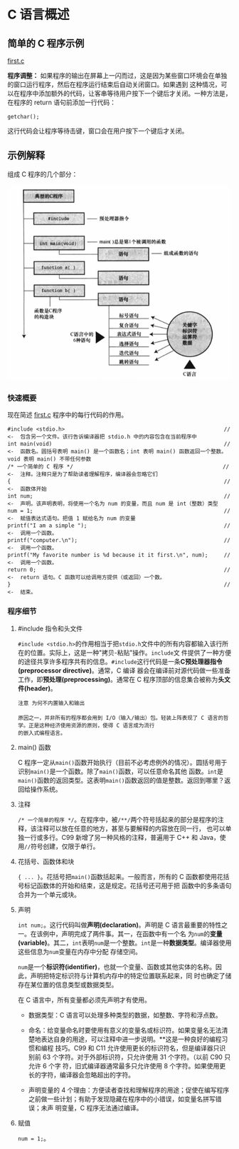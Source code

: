 # C 语言概述

## 简单的 C 程序示例

[first.c](first.c)

**程序调整：** 如果程序的输出在屏幕上一闪而过，这是因为某些窗口环境会在单独的窗口运行程序，然后在程序运行结束后自动关闭窗口。如果遇到
这种情况，可以在程序中添加额外的代码，让客串等待用户按下一个键后才关闭。一种方法是，在程序的 return 语句前添加一行代码：

```
getchar();
```

这行代码会让程序等待击键，窗口会在用户按下一个键后才关闭。


## 示例解释

组成 C 程序的几个部分：

![c](WX20180207-143849.png)

### 快速概要

现在简述 [first.c](first.c) 程序中的每行代码的作用。

```
#include <stdio.h>                                                  // <-  包含另一个文件。该行告诉编译器把 stdio.h 中的内容包含在当前程序中
int main(void)                                                      // <-  函数名。圆括号表明 main() 是一个函数名；int 表明 main() 函数返回一个整数。void 表明 main() 不带任何参数
/* 一个简单的 C 程序 */                                               // <-  注释。注释只是为了帮助读者理解程序，编译器会忽略它们
{                                                                   // <-  函数体开始
int num;                                                            // <-  声明。该声明表明，将使用一个名为 num 的变量，而且 num 是 int（整数）类型
num = 1;                                                            // <-  赋值表达式语句。把值 1 赋给名为 num 的变量
printf("I am a simple ");                                           // <-  调用一个函数。
printf("computer.\n");                                              // <-  调用一个函数。
printf("My favorite number is %d because it it first.\n", num);     // <-  调用一个函数。
return 0;                                                           // <-  return 语句。C 函数可以给调用方提供（或返回）一个数。
}                                                                   // <-  结束。
``` 

### 程序细节

1.  \#include 指令和头文件
    
    `#include <stdio.h>`的作用相当于把`stdio.h`文件中的所有内容都输入该行所在的位置。实际上，这是一种"拷贝-粘贴"操作。`include`文
    件提供了一种方便的途径共享许多程序共有的信息。`#include`这行代码是一条**C预处理器指令(preprocessor directive)**。通常，C 编译
    器会在编译前对源代码做一些准备工作，即**预处理(preprocessing)**。通常在 C 程序顶部的信息集合被称为**头文件(header)**。
   
    ```
    注意 为何不内置输入和输出
    
    原因之一，并非所有的程序都会用到 I/O（输入/输出）包。轻装上阵表现了 C 语言的哲学。正是这种经济使用资源的原则，使得 C 语言成为流行
    的嵌入式编程语言。 
    ``` 

2.  main() 函数

    C 程序一定从`main()`函数开始执行（目前不必考虑例外的情况）。圆括号用于识别`main()`是一个函数。除了`main()`函数，可以任意命名其他
    函数。`int`是`main()`函数的返回类型。这表明`main()`函数返回的值是整数。返回到哪里？返回给操作系统。
    
3.  注释

    `/* 一个简单的程序 */`。在程序中，被`/**/`两个符号括起来的部分是程序的注释，该注释可以放在任意的地方，甚至与要解释的内容放在同一行，
    也可以单独一行或多行。C99 新增了另一种风格的注释，普遍用于 C++ 和 Java，使用`//`符号创建，仅限于单行。
    
4.  花括号、函数体和块

    ```{ ... }```。花括号把`main()`函数括起来。一般而言，所有的 C 函数都使用花括号标记函数体的开始和结束，这是规定。花括号还可用于把
    函数中的多条语句合并为一个单元或块。
    
5.  声明

    `int num;`。这行代码叫做**声明(declaration)**。声明是 C 语言最重要的特性之一。在该例中，声明完成了两件事。其一，在函数中有一个名
    为`num`的**变量(variable)**。其二，`int`表明`num`是一个整数。`int`是一种**数据类型**。编译器使用这些信息为`num`变量在内存中分配
    存储空间。
    
    `num`是一个**标识符(identifier)**，也就一个变量、函数或其他实体的名称。因此，声明把特定标识符与计算机内存中的特定位置联系起来，同
    时也确定了储存在某位置的信息类型或数据类型。
    
    在 C 语言中，所有变量都必须先声明才有使用。
    
    * 数据类型：C 语言可以处理多种类型的数据，如整数、字符和浮点数。
    
    * 命名：给变量命名时要使用有意义的变量名或标识符。如果变量名无法清楚地表达自身的用途，可以注释中进一步说明。**这是一种良好的编程习惯和编程
    技巧。C99 和 C11 允许使用更长的标识符名，但是编译器只识别前 63 个字符。对于外部标识符，只允许使用 31 个字符。（以前 C90 只允许 6 个字
    符，旧式编译器通常最多只允许使用 8 个字符。如果使用更长的字符，编译器会忽略超出的字符。
    
    * 声明变量的 4 个理由：方便读者查找和理解程序的用途；促使在编写程序之前做一些计划；有助于发现隐藏在程序中的小错误，如变量名拼写错误；未声
    明变量，C 程序无法通过编译。
    
6.  赋值

    `num = 1;`。